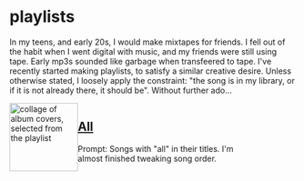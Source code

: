 # playlists

In my teens, and early 20s, I would make mixtapes for friends. I fell out of the habit when I went digital with music, and my friends were still using tape. Early mp3s sounded like garbage when transfeered to tape. I've recently started making playlists, to satisfy a similar creative desire. Unless otherwise stated, I loosely apply the constraint: "the song is in my library, or if it is not already there, it should be". Without further ado…

<article style="width: 42vw; height: 100%; float: left;" markdown="1">
  <img src="https://is2-ssl.mzstatic.com/image/thumb/AtkG6eVHgiJ3EH3wSYYPQg/270x270cc.webp" alt="collage of album covers, selected from the playlist" width="120" height="120" style="float: left;">

## [All](https://music.apple.com/us/playlist/all/pl.u-ydNAu9BZJb)

  Prompt: Songs with "all" in their titles. I'm almost finished tweaking song order.

</article>

<article style="width: 42vw; height: 100%; float: left;" markdown="1">

## [Chugga Chugga](https://music.apple.com/us/playlist/chugga-chugga/pl.u-Xa60iRBgxX)

<img src="https://is3-ssl.mzstatic.com/image/thumb/rLnoIBvsiQJiT_IJy-vbHg/270x270cc.webp" alt="collage of album covers, selected from the playlist" width="80" height="80" style="float: left;">

Prompt: Songs whose rhythm section reminds me of a steam locomotive.

</article>

<article style="width: 42vw; height: 100%; float: left;"  markdown="1">

  ## [Harder They Fall](https://music.apple.com/us/playlist/harder-they-fall/pl.u-EBbWt5vqyV)

  <img src="https://is2-ssl.mzstatic.com/image/thumb/Wqab6dKq1CVbcKrPse_1aA/270x270cc.webp" alt="collage of album covers, selected from the playlist" width="80" height="80" style="float: left;">

  In order of appearance in the film. Includes tracks missing from official soundtrack.
</article>

<article style="width: 42vw; height: 100%; float: left;" markdown="1">

  ## [Xzibit x DMX](https://music.apple.com/us/playlist/xzibit-x-dmx/pl.u-z0RPCkp8vG)

  <img src="https://is5-ssl.mzstatic.com/image/thumb/jb_9MI4zuQroVVZ1Xp0pSA/270x270cc.webp" alt="collage of album covers, selected from the playlist" width="80" height="80" style="float: left;">

  Prompt: The letter X.
</article>
